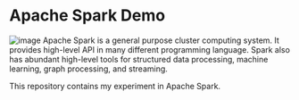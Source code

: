 # Apache Spark Demo

![image](https://upload.wikimedia.org/wikipedia/commons/thumb/f/f3/Apache_Spark_logo.svg/1200px-Apache_Spark_logo.svg.png)
Apache Spark is a general purpose cluster computing system. 
It provides high-level API in many different programming language. 
Spark also has abundant high-level tools for structured data processing, machine learning, graph processing, and streaming. 

This repository contains my experiment in Apache Spark.  


